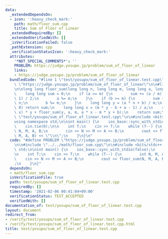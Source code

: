 ```yaml
---
data:
  _extendedDependsOn:
  - icon: ':heavy_check_mark:'
    path: math/floor_sum.cpp
    title: Sum of Floor of Linear
  _extendedRequiredBy: []
  _extendedVerifiedWith: []
  _isVerificationFailed: false
  _pathExtension: cpp
  _verificationStatusIcon: ':heavy_check_mark:'
  attributes:
    '*NOT_SPECIAL_COMMENTS*': ''
    PROBLEM: https://judge.yosupo.jp/problem/sum_of_floor_of_linear
    links:
    - https://judge.yosupo.jp/problem/sum_of_floor_of_linear
  bundledCode: "#line 1 \"test/yosupo/sum_of_floor_of_linear.test.cpp\"\n#define PROBLEM\
    \ \"https://judge.yosupo.jp/problem/sum_of_floor_of_linear\"\n\n#line 2 \"math/floor_sum.cpp\"\
    \n\nlong long floor_sum(long long n, long long m, long long a, long long b) {\n\
    \    long long sum = 0;\n    if (a >= m) {\n        sum += (a / m) * n * (n -\
    \ 1) / 2;\n        a %= m;\n    }\n    if (b >= m) {\n        sum += (b / m) *\
    \ n;\n        b %= m;\n    }\n    long long y = (a * n + b) / m;\n    if (y ==\
    \ 0) return sum;\n    long long x = (m * y - b + a - 1) / a;\n    sum += (n -\
    \ x) * y + floor_sum(y, a, m, a * x - m * y + b);\n    return sum;\n}\n#line 4\
    \ \"test/yosupo/sum_of_floor_of_linear.test.cpp\"\n\n#include <bits/stdc++.h>\n\
    using namespace std;\n\nint main() {\n    ios_base::sync_with_stdio(false);\n\
    \    cin.tie(0);\n\n    int T;\n    cin >> T;\n    while (T--) {\n        int\
    \ N, M, A, B;\n        cin >> N >> M >> A >> B;\n        cout << floor_sum(N,\
    \ M, A, B) << \"\\n\";\n    }\n}\n"
  code: "#define PROBLEM \"https://judge.yosupo.jp/problem/sum_of_floor_of_linear\"\
    \n\n#include \"../../math/floor_sum.cpp\"\n\n#include <bits/stdc++.h>\nusing namespace\
    \ std;\n\nint main() {\n    ios_base::sync_with_stdio(false);\n    cin.tie(0);\n\
    \n    int T;\n    cin >> T;\n    while (T--) {\n        int N, M, A, B;\n    \
    \    cin >> N >> M >> A >> B;\n        cout << floor_sum(N, M, A, B) << \"\\n\"\
    ;\n    }\n}"
  dependsOn:
  - math/floor_sum.cpp
  isVerificationFile: true
  path: test/yosupo/sum_of_floor_of_linear.test.cpp
  requiredBy: []
  timestamp: '2021-02-06 00:41:04+09:00'
  verificationStatus: TEST_ACCEPTED
  verifiedWith: []
documentation_of: test/yosupo/sum_of_floor_of_linear.test.cpp
layout: document
redirect_from:
- /verify/test/yosupo/sum_of_floor_of_linear.test.cpp
- /verify/test/yosupo/sum_of_floor_of_linear.test.cpp.html
title: test/yosupo/sum_of_floor_of_linear.test.cpp
---
```

